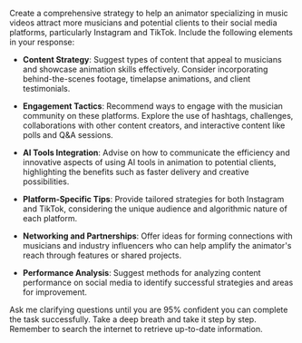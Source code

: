 Create a comprehensive strategy to help an animator specializing in music videos attract more musicians and potential clients to their social media platforms, particularly Instagram and TikTok. Include the following elements in your response:

- **Content Strategy**: Suggest types of content that appeal to musicians and showcase animation skills effectively. Consider incorporating behind-the-scenes footage, timelapse animations, and client testimonials.
  
- **Engagement Tactics**: Recommend ways to engage with the musician community on these platforms. Explore the use of hashtags, challenges, collaborations with other content creators, and interactive content like polls and Q&A sessions.
  
- **AI Tools Integration**: Advise on how to communicate the efficiency and innovative aspects of using AI tools in animation to potential clients, highlighting the benefits such as faster delivery and creative possibilities.
  
- **Platform-Specific Tips**: Provide tailored strategies for both Instagram and TikTok, considering the unique audience and algorithmic nature of each platform.
  
- **Networking and Partnerships**: Offer ideas for forming connections with musicians and industry influencers who can help amplify the animator's reach through features or shared projects.
  
- **Performance Analysis**: Suggest methods for analyzing content performance on social media to identify successful strategies and areas for improvement.

Ask me clarifying questions until you are 95% confident you can complete the task successfully. Take a deep breath and take it step by step. Remember to search the internet to retrieve up-to-date information.

